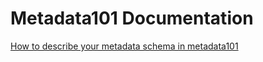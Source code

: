 Metadata101 Documentation
=========================

[How to describe your metadata schema in metadata101](../../wiki)
